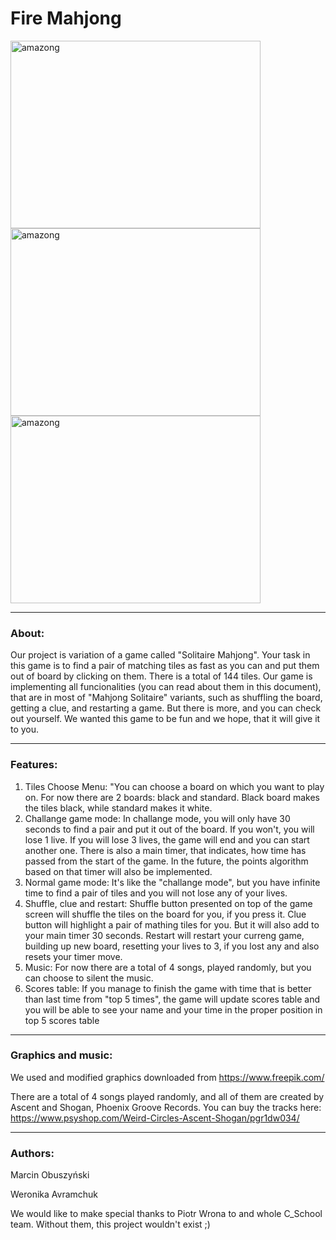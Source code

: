 #  Fire Mahjong
<a href="https://i.imgur.com/39lE8o2.png"><img src="https://i.imgur.com/39lE8o2.png" alt="amazong" height="300" width="400" border="0" /></a>
<a href="https://i.imgur.com/b4jUQiC.png"><img src="https://i.imgur.com/b4jUQiC.png" alt="amazong" height="300" width="400" border="0" /></a>
<a href="https://i.imgur.com/quPeA4L.png"><img src="https://i.imgur.com/quPeA4L.png" alt="amazong" height="300" width="400" border="0" /></a>

-------
### About:


Our project is variation of a game called "Solitaire Mahjong". Your task in this game is to find a pair of matching tiles as fast
as you can and put them out of board by clicking on them. There is a total of 144 tiles. Our game is implementing all funcionalities
(you can read about them in this document), that are in most of "Mahjong Solitaire" variants, such as shuffling the board,
getting a clue, and restarting a game. But there is more, and you can check out yourself. We wanted this game to be fun and we hope,
that it will give it to you.

-------
### Features:

1) Tiles Choose Menu: "You can choose a board on which you want to play on. For now there are 2 boards: black and standard. Black board
makes the tiles black, while standard makes it white.
2) Challange game mode: In challange mode, you will only have 30 seconds to find a pair and put it out of the board. If you won't, you will
lose 1 live. If you will lose 3 lives, the game will end and you can start another one. There is also a main timer, that indicates, how
time has passed from the start of the game. In the future, the points algorithm based on that timer will also be implemented.
3) Normal game mode: It's like the "challange mode", but you have infinite time to find a pair of tiles and you will not lose any of
your lives.
4) Shuffle, clue and restart: Shuffle button presented on top of the game screen will shuffle the tiles on the board for you, if you
press it. Clue button will highlight a pair of mathing tiles for you. But it will also add to your main timer 30 seconds.
Restart will restart your curreng game, building up new board, resetting your lives to 3, if you lost any and also resets your timer
move.
5) Music: For now there are a total of 4 songs, played randomly, but you can choose to silent the music.
6) Scores table: If you manage to finish the game with time that is better than last time from "top 5 times", the game will
update scores table and you will be able to see your name and your time in the proper position in top 5 scores table

--------
### Graphics and music:
We used and modified graphics downloaded from 
<a href="url">https://www.freepik.com/</a>

There are a total of 4 songs played randomly, and all of them are created by Ascent and Shogan, Phoenix Groove Records.
You can buy the tracks here: <a href="url">https://www.psyshop.com/Weird-Circles-Ascent-Shogan/pgr1dw034/</a>



--------
### Authors:

Marcin Obuszyński

Weronika Avramchuk

We would like to make special thanks to Piotr Wrona to and whole C_School team. Without them, this project wouldn't exist ;)
